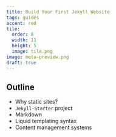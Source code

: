 ```yaml
---
title: Build Your First Jekyll Website
tags: guides
accent: red
tile:
  order: 8
  width: 11
  height: 5
  image: tile.png
image: meta-preview.png
draft: true
---
```


## Outline

- Why static sites?
- `Jekyll-Starter` project
- Markdown
- Liquid templating syntax
- Content management systems
